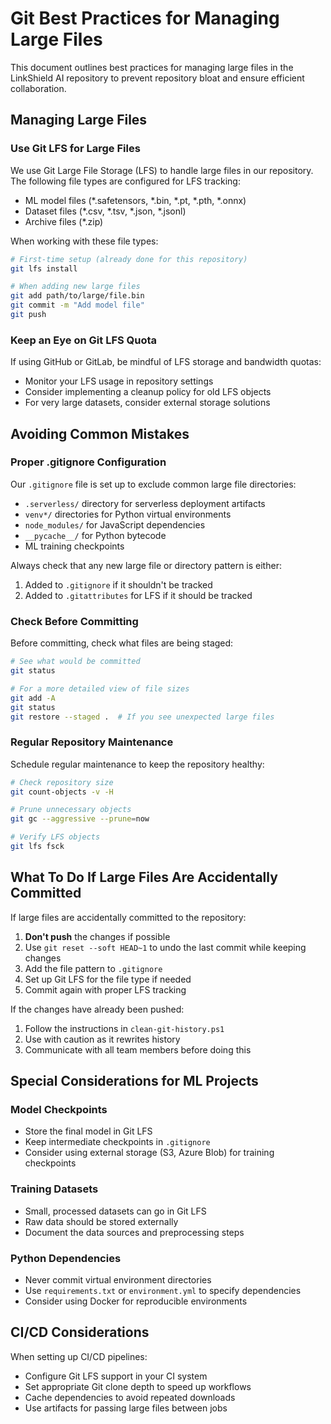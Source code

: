 # Git Best Practices for Managing Large Files

This document outlines best practices for managing large files in the LinkShield AI repository to prevent repository bloat and ensure efficient collaboration.

## Managing Large Files

### Use Git LFS for Large Files

We use Git Large File Storage (LFS) to handle large files in our repository. The following file types are configured for LFS tracking:

- ML model files (*.safetensors, *.bin, *.pt, *.pth, *.onnx)
- Dataset files (*.csv, *.tsv, *.json, *.jsonl)
- Archive files (*.zip)

When working with these file types:

```bash
# First-time setup (already done for this repository)
git lfs install

# When adding new large files
git add path/to/large/file.bin
git commit -m "Add model file"
git push
```

### Keep an Eye on Git LFS Quota

If using GitHub or GitLab, be mindful of LFS storage and bandwidth quotas:

- Monitor your LFS usage in repository settings
- Consider implementing a cleanup policy for old LFS objects
- For very large datasets, consider external storage solutions

## Avoiding Common Mistakes

### Proper .gitignore Configuration

Our `.gitignore` file is set up to exclude common large file directories:

- `.serverless/` directory for serverless deployment artifacts
- `venv*/` directories for Python virtual environments
- `node_modules/` for JavaScript dependencies
- `__pycache__/` for Python bytecode
- ML training checkpoints

Always check that any new large file or directory pattern is either:
1. Added to `.gitignore` if it shouldn't be tracked
2. Added to `.gitattributes` for LFS if it should be tracked

### Check Before Committing

Before committing, check what files are being staged:

```bash
# See what would be committed
git status

# For a more detailed view of file sizes
git add -A
git status
git restore --staged .  # If you see unexpected large files
```

### Regular Repository Maintenance

Schedule regular maintenance to keep the repository healthy:

```bash
# Check repository size
git count-objects -v -H

# Prune unnecessary objects
git gc --aggressive --prune=now

# Verify LFS objects
git lfs fsck
```

## What To Do If Large Files Are Accidentally Committed

If large files are accidentally committed to the repository:

1. **Don't push** the changes if possible
2. Use `git reset --soft HEAD~1` to undo the last commit while keeping changes
3. Add the file pattern to `.gitignore`
4. Set up Git LFS for the file type if needed
5. Commit again with proper LFS tracking

If the changes have already been pushed:

1. Follow the instructions in `clean-git-history.ps1`
2. Use with caution as it rewrites history
3. Communicate with all team members before doing this

## Special Considerations for ML Projects

### Model Checkpoints

- Store the final model in Git LFS
- Keep intermediate checkpoints in `.gitignore`
- Consider using external storage (S3, Azure Blob) for training checkpoints

### Training Datasets

- Small, processed datasets can go in Git LFS
- Raw data should be stored externally
- Document the data sources and preprocessing steps

### Python Dependencies

- Never commit virtual environment directories
- Use `requirements.txt` or `environment.yml` to specify dependencies
- Consider using Docker for reproducible environments

## CI/CD Considerations

When setting up CI/CD pipelines:

- Configure Git LFS support in your CI system
- Set appropriate Git clone depth to speed up workflows
- Cache dependencies to avoid repeated downloads
- Use artifacts for passing large files between jobs
